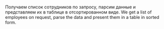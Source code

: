 Получаем список сотрудников по запросу, парсим данные и представляем их в таблице в отсортированном виде.
We get a list of employees on request, parse the data and present them in a table in sorted form.
